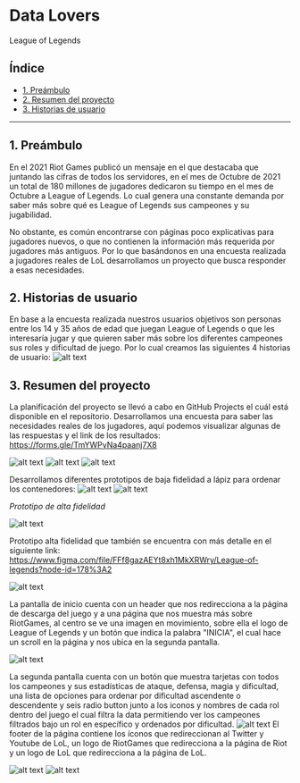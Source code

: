# Data Lovers
League of Legends

## Índice

* [1. Preámbulo](#1-preámbulo)
* [2. Resumen del proyecto](#2-resumen-del-proyecto)
* [3. Historias de usuario](#3-objetivos-de-aprendizaje)


***

## 1. Preámbulo
En el 2021 Riot Games publicó un mensaje en el que destacaba que juntando las cifras de todos los servidores, en el mes de Octubre de 2021 un total de 180 millones de jugadores dedicaron su tiempo en el mes de Octubre a League of Legends. Lo cual genera una constante demanda por saber más sobre 
qué es League of Legends sus campeones y su jugabilidad.

No obstante, es común encontrarse con páginas poco explicativas para jugadores nuevos, o que no contienen la información más requerida por jugadores más antiguos.
Por lo que basándonos en una encuesta realizada a jugadores reales de LoL desarrollamos 
un proyecto que busca responder a esas necesidades.
## 2. Historias de usuario
En base a la encuesta realizada nuestros usuarios objetivos son personas entre los 14 y 35 años de edad que juegan League of Legends o que les interesaría jugar y que quieren saber más sobre los diferentes campeones sus roles y dificultad de juego.
Por lo cual creamos las siguientes 4 historias de usuario:
 ![alt text](https://github.com/SvillarroelZ/SCL020-data-lovers/blob/main/src/img/imgGitHub/userhistory.png?raw=true)
## 3. Resumen del proyecto
La planificación del proyecto se llevó a cabo en GitHub Projects el cuál está disponible en el repositorio.
Desarrollamos una encuesta para saber las necesidades reales de los jugadores, aquí podemos visualizar algunas de las respuestas y el link de los resultados:
https://forms.gle/TmYWPyNa4paanj7X8

![alt text](https://github.com/SvillarroelZ/SCL020-data-lovers/blob/main/src/img/imgGitHub/difficultysurvey.png?raw=true)
![alt text](https://github.com/SvillarroelZ/SCL020-data-lovers/blob/main/src/img/imgGitHub/rolesurvey.png?raw=true)
![alt text](https://github.com/SvillarroelZ/SCL020-data-lovers/blob/main/src/img/imgGitHub/usersurvey.png?raw=true)


Desarrollamos diferentes prototipos de baja fidelidad a lápiz para ordenar los contenedores:
![alt text](https://github.com/SvillarroelZ/SCL020-data-lovers/blob/main/src/img/imgGitHub/lofiPrototype.jpg?raw=true)
![alt text](https://github.com/SvillarroelZ/SCL020-data-lovers/blob/main/src/img/imgGitHub/lofiPrototype1.jpg?raw=true)


*Prototipo de alta fidelidad*

![alt text](https://github.com/SvillarroelZ/SCL020-data-lovers/blob/main/src/img/imgGitHub/hifiprototype.png?raw=true)

Prototipo alta fidelidad que también se encuentra con más detalle en el siguiente link:
 https://www.figma.com/file/FFf8gazAEYt8xh1MkXRWry/League-of-legends?node-id=178%3A2
 
 ![alt text](https://github.com/SvillarroelZ/SCL020-data-lovers/blob/main/src/img/imgGitHub/1.png?raw=true)

La pantalla de inicio cuenta con un header que nos redirecciona a la página de descarga del juego y a una página que nos muestra más sobre RiotGames, al centro se ve una imagen en movimiento, sobre ella el logo de League of Legends y un botón que indica la palabra "INICIA", el cual hace un scroll en la página y nos ubica en la segunda pantalla.

![alt text](https://github.com/SvillarroelZ/SCL020-data-lovers/blob/main/src/img/imgGitHub/3.png?raw=true)

La segunda pantalla cuenta con un botón que muestra tarjetas con todos los campeones y sus estadísticas de ataque, defensa, magia y dificultad, una lista de opciones para ordenar por dificultad ascendente o descendente y seis radio button junto a los iconos y nombres de cada rol dentro del juego el cual filtra la data permitiendo ver los campeones filtrados bajo un rol en específico y ordenados por dificultad.
![alt text](https://github.com/SvillarroelZ/SCL020-data-lovers/blob/main/src/img/imgGitHub/2.png?raw=true)
El footer de la página contiene los íconos que redireccionan al Twitter y Youtube de LoL, un logo de RiotGames que redirecciona a la página de Riot y un logo de LoL que redirecciona a la página de LoL.

![alt text](https://github.com/SvillarroelZ/SCL020-data-lovers/blob/main/src/img/imgGitHub/m1.png?raw=true)
![alt text](https://github.com/SvillarroelZ/SCL020-data-lovers/blob/main/src/img/imgGitHub/m2.png?raw=true)




